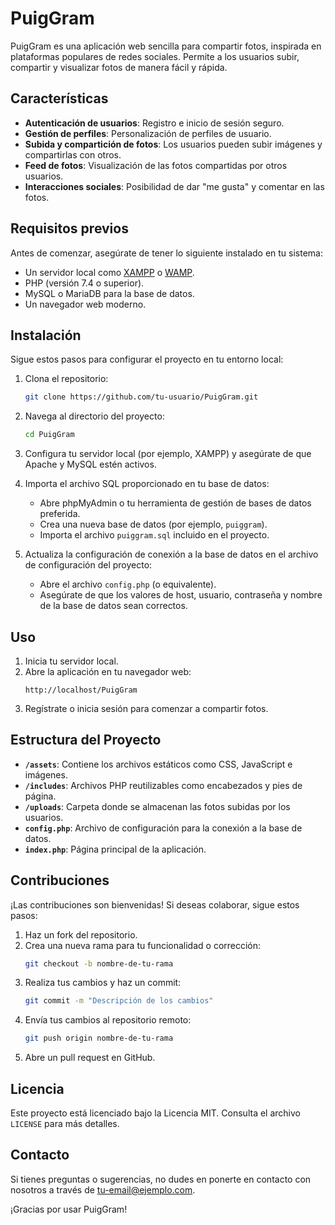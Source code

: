 # PuigGram

PuigGram es una aplicación web sencilla para compartir fotos, inspirada en plataformas populares de redes sociales. Permite a los usuarios subir, compartir y visualizar fotos de manera fácil y rápida.

## Características

- **Autenticación de usuarios**: Registro e inicio de sesión seguro.
- **Gestión de perfiles**: Personalización de perfiles de usuario.
- **Subida y compartición de fotos**: Los usuarios pueden subir imágenes y compartirlas con otros.
- **Feed de fotos**: Visualización de las fotos compartidas por otros usuarios.
- **Interacciones sociales**: Posibilidad de dar "me gusta" y comentar en las fotos.

## Requisitos previos

Antes de comenzar, asegúrate de tener lo siguiente instalado en tu sistema:

- Un servidor local como [XAMPP](https://www.apachefriends.org/) o [WAMP](https://www.wampserver.com/).
- PHP (versión 7.4 o superior).
- MySQL o MariaDB para la base de datos.
- Un navegador web moderno.

## Instalación

Sigue estos pasos para configurar el proyecto en tu entorno local:

1. Clona el repositorio:
    ```bash
    git clone https://github.com/tu-usuario/PuigGram.git
    ```

2. Navega al directorio del proyecto:
    ```bash
    cd PuigGram
    ```

3. Configura tu servidor local (por ejemplo, XAMPP) y asegúrate de que Apache y MySQL estén activos.

4. Importa el archivo SQL proporcionado en tu base de datos:
    - Abre phpMyAdmin o tu herramienta de gestión de bases de datos preferida.
    - Crea una nueva base de datos (por ejemplo, `puiggram`).
    - Importa el archivo `puiggram.sql` incluido en el proyecto.

5. Actualiza la configuración de conexión a la base de datos en el archivo de configuración del proyecto:
    - Abre el archivo `config.php` (o equivalente).
    - Asegúrate de que los valores de host, usuario, contraseña y nombre de la base de datos sean correctos.

## Uso

1. Inicia tu servidor local.
2. Abre la aplicación en tu navegador web:
    ```
    http://localhost/PuigGram
    ```
3. Regístrate o inicia sesión para comenzar a compartir fotos.

## Estructura del Proyecto

- **`/assets`**: Contiene los archivos estáticos como CSS, JavaScript e imágenes.
- **`/includes`**: Archivos PHP reutilizables como encabezados y pies de página.
- **`/uploads`**: Carpeta donde se almacenan las fotos subidas por los usuarios.
- **`config.php`**: Archivo de configuración para la conexión a la base de datos.
- **`index.php`**: Página principal de la aplicación.

## Contribuciones

¡Las contribuciones son bienvenidas! Si deseas colaborar, sigue estos pasos:

1. Haz un fork del repositorio.
2. Crea una nueva rama para tu funcionalidad o corrección:
    ```bash
    git checkout -b nombre-de-tu-rama
    ```
3. Realiza tus cambios y haz un commit:
    ```bash
    git commit -m "Descripción de los cambios"
    ```
4. Envía tus cambios al repositorio remoto:
    ```bash
    git push origin nombre-de-tu-rama
    ```
5. Abre un pull request en GitHub.

## Licencia

Este proyecto está licenciado bajo la Licencia MIT. Consulta el archivo `LICENSE` para más detalles.

## Contacto

Si tienes preguntas o sugerencias, no dudes en ponerte en contacto con nosotros a través de [tu-email@ejemplo.com](mailto:tu-email@ejemplo.com).

¡Gracias por usar PuigGram!